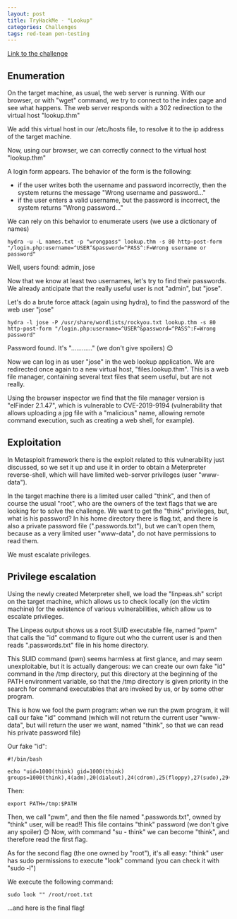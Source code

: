 ```yaml
---
layout: post
title: TryHackMe - "Lookup"
categories: Challenges
tags: red-team pen-testing 
---
```

[Link to the challenge](https://tryhackme.com/room/lookup)

## Enumeration

On the target machine, as usual, the web server is running. With our browser, or with "wget" command, we try to connect to the index page and see what happens.
The web server responds with a 302 redirection to the virtual host "lookup.thm"

We add this virtual host in our /etc/hosts file, to resolve it to the ip address of the target machine.

Now, using our browser, we can correctly connect to the virtual host "lookup.thm"

A login form appears.
The behavior of the form is the following:
- if the user writes both the username and password incorrectly, then the system returns the message "Wrong username and password..."
- if the user enters a valid username, but the password is incorrect, the system returns "Wrong password..."

We can rely on this behavior to enumerate users (we use a dictionary of names)

`hydra -u -L names.txt -p "wrongpass" lookup.thm -s 80 http-post-form "/login.php:username=^USER^&password=^PASS^:F=Wrong username or password"`

Well, users found: admin, jose

Now that we know at least two usernames, let's try to find their passwords.
We already anticipate that the really useful user is not "admin", but "jose".

Let's do a brute force attack (again using hydra), to find the password of the web user "jose"

`hydra -l jose -P /usr/share/wordlists/rockyou.txt lookup.thm -s 80 http-post-form "/login.php:username=^USER^&password=^PASS^:F=Wrong password"`

Password found. It's "............" (we don't give spoilers) 😊

Now we can log in as user "jose" in the web lookup application.
We are redirected once again to a new virtual host, "files.lookup.thm".
This is a web file manager, containing several text files that seem useful, but are not really.

Using the browser inspector we find that the file manager version is "elFinder 2.1.47", which is vulnerable to CVE⁠-2019-9194 (vulnerability that allows uploading a jpg file with a "malicious" name, allowing remote command execution, such as creating a web shell, for example).

## Exploitation

In Metasploit framework there is the exploit related to this vulnerability just discussed, so we set it up and use it in order to obtain a Meterpreter reverse-shell, which will have limited web-server privileges (user "www-data").

In the target machine there is a limited user called "think", and then of course the usual "root", who are the owners of the text flags that we are looking for to solve the challenge.
We want to get the "think" privileges, but, what is his password? In his home directory there is flag.txt, and there is also a private password file (".passwords.txt"), but we can't open them, because as a very limited user "www-data", do not have permissions to read them.

We must escalate privileges.

## Privilege escalation

Using the newly created Meterpreter shell, we load the "linpeas.sh" script on the target machine, which allows us to check locally (on the victim machine) for the existence of various vulnerabilities, which allow us to escalate privileges.

The Linpeas output shows us a root SUID executable file, named "pwm" that calls the "id" command to figure out who the current user is and then reads ".passwords.txt" file in his home directory.

This SUID command (pwn) seems harmless at first glance, and may seem unexploitable, but it is actually dangerous: we can create our own fake "id" command in the /tmp directory, put this directory at the beginning of the PATH environment variable, so that the /tmp directory is given priority in the search for command executables that are invoked by us, or by some other program.

This is how we fool the pwm program: when we run the pwm program, it will call our fake "id" command (which will not return the current user "www-data", but will return the user we want, named "think", so that we can read his private password file)

Our fake "id":

    #!/bin/bash 
    
    echo "uid=1000(think) gid=1000(think) groups=1000(think),4(adm),20(dialout),24(cdrom),25(floppy),27(sudo),29(audio)"

Then:

`⁠export PATH=/tmp:$PATH`

Then, we call "pwm", and then the file named ".passwords.txt", owned by "think" user, will be read!!
This file contains "think" password (we don't give any spoiler) 😊
Now, with command "su - think" we can become "think", and therefore read the first flag.

As for the second flag (the one owned by "root"), it's all easy: "think" user has sudo permissions to execute "look" command (you can check it with "sudo -l")

We execute the following command:

`sudo look "" /root/root.txt`

...and here is the final flag!

